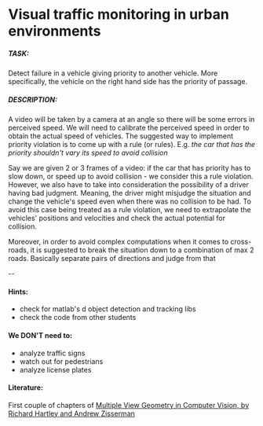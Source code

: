 Visual traffic monitoring in urban environments 
================================================

##### TASK:
Detect failure in a vehicle giving priority to another vehicle. More specifically, the vehicle on the right hand side has the priority of passage.

##### DESCRIPTION:
A video will be taken by a camera at an angle so there will be some errors in perceived speed. We will need to calibrate the perceived speed in order to obtain the actual speed of vehicles. The suggested way to implement priority violation is to come up with a rule (or rules). 
E.g. *the car that has the priority shouldn't vary its speed to avoid collision*

Say we are given 2 or 3 frames of a video: if the car that has priority has to slow down, or speed up to avoid collision - we consider this a rule violation. However, we also have to take into consideration the possibility of a driver having bad judgment. Meaning, the driver might misjudge the situation and change the vehicle's speed even when there was no collision to be had. To avoid this case being treated as a rule violation, we need to extrapolate the vehicles' positions and velocities and check the actual potential for collision. 

Moreover, in order to avoid complex computations when it comes to cross-roads, it is suggested to break the situation down to a combination of max 2 roads. Basically separate pairs of directions and judge from that

--
#### Hints:
+ check for matlab's d object detection and tracking libs
+ check the code from other students 

#### We DON'T need to:
+ analyze traffic signs 
+ watch out for pedestrians
+ analyze license plates

#### Literature:
First couple of chapters of [Multiple View Geometry in Computer Vision, by Richard Hartley and Andrew Zisserman](ftp://vista.eng.tau.ac.il/dropbox/aviad/Hartley,%20Zisserman%20-%20Multiple%20View%20Geometry%20in%20Computer%20Vision.pdf) 
